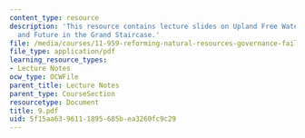 ```yaml
---
content_type: resource
description: 'This resource contains lecture slides on Upland Free Water: Past, Present
  and Future in the Grand Staircase.'
file: /media/courses/11-959-reforming-natural-resources-governance-failings-of-scientific-rationalism-and-alternatives-for-building-common-ground-january-iap-2007/5f15aa6396111895685bea3260fc9c29_9.pdf
file_type: application/pdf
learning_resource_types:
- Lecture Notes
ocw_type: OCWFile
parent_title: Lecture Notes
parent_type: CourseSection
resourcetype: Document
title: 9.pdf
uid: 5f15aa63-9611-1895-685b-ea3260fc9c29
---
```

